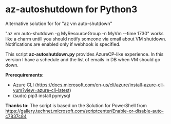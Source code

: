 # az-autoshutdown for Python3
Alternative solution for for "az vm auto-shutdown"

"az vm auto-shutdown -g MyResourceGroup -n MyVm --time 1730" works like a charm untill you should notify someone via email about VM shutdown. Notifications are enabled only if webhook is specified.

This script **az-autoshutdown.py** provides AzureCP-like experience. In this version I have a schedule and the list of emails in DB when VM should go down.

**Prerequirements:**
- Azure CLI (https://docs.microsoft.com/en-us/cli/azure/install-azure-cli-yum?view=azure-cli-latest)
- (sudo) pip3 install pymysql

**Thanks to:**
The script is based on the Solution for PowerShell from https://gallery.technet.microsoft.com/scriptcenter/Enable-or-disable-auto-c7837c84
